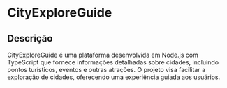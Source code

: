 # CityExploreGuide
## Descrição
CityExploreGuide é uma plataforma desenvolvida em Node.js com TypeScript que fornece informações detalhadas sobre cidades, incluindo pontos turísticos, eventos e outras atrações. O projeto visa facilitar a exploração de cidades, oferecendo uma experiência guiada aos usuários.
